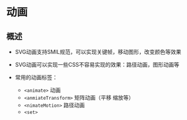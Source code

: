 # 动画

## 概述

+ SVG动画支持SMIL规范，可以实现关键帧，移动图形，改变颜色等效果

+ SVG动画可以实现一些CSS不容易实现的效果：路径动画，图形动画等

+ 常用的动画标签：

  + `<animate>` 动画
  + `<anmiateTransform>` 矩阵动画（平移 缩放等）
  + `<nimateMotion>` 路径动画
  + `<set>`
